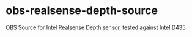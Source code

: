 # obs-realsense-depth-source
OBS Source for Intel Realsense Depth sensor, tested against Intel D435
